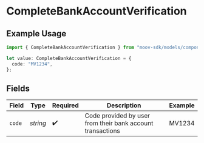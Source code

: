 # CompleteBankAccountVerification

## Example Usage

```typescript
import { CompleteBankAccountVerification } from "moov-sdk/models/components";

let value: CompleteBankAccountVerification = {
  code: "MV1234",
};
```

## Fields

| Field                                                      | Type                                                       | Required                                                   | Description                                                | Example                                                    |
| ---------------------------------------------------------- | ---------------------------------------------------------- | ---------------------------------------------------------- | ---------------------------------------------------------- | ---------------------------------------------------------- |
| `code`                                                     | *string*                                                   | :heavy_check_mark:                                         | Code provided by user from their bank account transactions | MV1234                                                     |